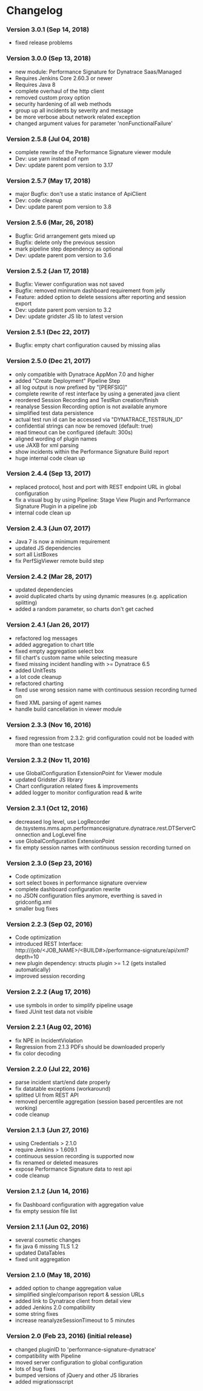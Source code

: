 Changelog
====
### Version 3.0.1 (Sep 14, 2018)
* fixed release problems

### Version 3.0.0 (Sep 13, 2018)
* new module: Performance Signature for Dynatrace Saas/Managed
* Requires Jenkins Core 2.60.3 or newer
* Requires Java 8
* complete overhaul of the http client
* removed custom proxy option
* security hardening of all web methods
* group up all incidents by severity and message
* be more verbose about network related exception
* changed argument values for parameter 'nonFunctionalFailure'

### Version 2.5.8 (Jul 04, 2018)
* complete rewrite of the Performance Signature viewer module
* Dev: use yarn instead of npm
* Dev: update parent pom version to 3.17

### Version 2.5.7 (May 17, 2018)
* major Bugfix: don't use a static instance of ApiClient
* Dev: code cleanup
* Dev: update parent pom version to 3.8

### Version 2.5.6 (Mar, 26, 2018)
* Bugfix: Grid arrangement gets mixed up
* Bugfix: delete only the previous session
* mark pipeline step dependency as optional
* Dev: update parent pom version to 3.6

### Version 2.5.2 (Jan 17, 2018)
* Bugfix: Viewer configuration was not saved
* Bugfix: removed minimum dashboard requirement from jelly
* Feature: added option to delete sessions after reporting and session export
* Dev: update parent pom version to 3.2
* Dev: update gridster JS lib to latest version

### Version 2.5.1 (Dec 22, 2017)
* Bugfix: empty chart configuration caused by missing alias

### Version 2.5.0 (Dec 21, 2017)
* only compatible with Dynatrace AppMon 7.0 and higher
* added "Create Deployment" Pipeline Step
* all log output is now prefixed by "[PERFSIG]"
* complete rewrite of rest interface by using a generated java client 
* reordered Session Recording and TestRun creation/finish
* reanalyse Session Recording option is not available anymore
* simplified test data persistence
* actual test run id can be accessed via "DYNATRACE_TESTRUN_ID"
* confidential strings can now be removed (default: true)
* read timeout can be configured (default: 300s)
* aligned wording of plugin names
* use JAXB for xml parsing
* show incidents within the Performance Signature Build report
* huge internal code clean up

### Version 2.4.4 (Sep 13, 2017)
* replaced protocol, host and port with REST endpoint URL in global configuration
* fix a visual bug by using Pipeline: Stage View Plugin and Performance Signature Plugin in a pipeline job
* internal code clean up

### Version 2.4.3 (Jun 07, 2017)
* Java 7 is now a minimum requirement
* updated JS dependencies
* sort all ListBoxes
* fix PerfSigViewer remote build step

### Version 2.4.2 (Mar 28, 2017)
* updated dependencies
* avoid duplicated charts by using dynamic measures (e.g. application splitting)
* added a random parameter, so charts don't get cached

### Version 2.4.1 (Jan 26, 2017)
* refactored log messages
* added aggregation to chart title
* fixed empty aggregation select box
* fill chart's custom name while selecting measure
* fixed missing incident handling with >= Dynatrace 6.5
* added UnitTests
* a lot code cleanup
* refactored charting
* fixed use wrong session name with continuous session recording turned on
* fixed XML parsing of agent names
* handle build cancellation in viewer module

### Version 2.3.3 (Nov 16, 2016)
* fixed regression from 2.3.2: grid configuration could not be loaded with more than one testcase

### Version 2.3.2 (Nov 11, 2016)
* use GlobalConfiguration ExtensionPoint for Viewer module
* updated Gridster JS library
* Chart configuration related fixes & improvements
* added logger to monitor configuration read & write

### Version 2.3.1 (Oct 12, 2016)
* decreased log level, use LogRecorder de.tsystems.mms.apm.performancesignature.dynatrace.rest.DTServerConnection and LogLevel fine
* use GlobalConfiguration ExtensionPoint
* fix empty session names with continuous session recording turned on

### Version 2.3.0 (Sep 23, 2016)
* Code optimization
* sort select boxes in performance signature overview
* complete dashboard configuration rewrite
* no JSON configuration files anymore, everthing is saved in gridconfig.xml
* smaller bug fixes

### Version 2.2.3 (Sep 02, 2016)
* Code optimization
* introduced REST Interface: http://<JENKINS>/job/<JOB_NAME>/<BUILD#>/performance-signature/api/xml?depth=10
* new plugin dependency: structs plugin >= 1.2 (gets installed automatically)
* improved session recording

### Version 2.2.2 (Aug 17, 2016)
* use symbols in order to simplify pipeline usage
* fixed JUnit test data not visible

### Version 2.2.1 (Aug 02, 2016)
* fix NPE in IncidentViolation
* Regression from 2.1.3 PDFs should be downloaded properly
* fix color decoding

### Version 2.2.0 (Jul 22, 2016)
* parse incident start/end date properly
* fix datatable exceptions (workaround)
* splitted UI from REST API
* removed percentile aggregation (session based percentiles are not working)
* code cleanup

### Version 2.1.3 (Jun 27, 2016)
* using Credentials > 2.1.0
* require Jenkins > 1.609.1
* continuous session recording is supported now
* fix renamed or deleted measures
* expose Performance Signature data to rest api
* code cleanup

### Version 2.1.2 (Jun 14, 2016)
* fix Dashboard configuration with aggregation value
* fix empty session file list

### Version 2.1.1 (Jun 02, 2016)
* several cosmetic changes
* fix java 6 missing TLS 1.2
* updated DataTables
* fixed unit aggregation

### Version 2.1.0 (May 18, 2016)
* added option to change aggregation value
* simplified single/comparison report & session URLs
* added link to Dynatrace client from detail view
* added Jenkins 2.0 compatibility
* some string fixes
* increase reanalyzeSessionTimeout to 5 minutes

### Version 2.0 (Feb 23, 2016) (initial release)
* changed pluginID to 'performance-signature-dynatrace'
* compatibility with Pipeline
* moved server configuration to global configuration
* lots of bug fixes
* bumped versions of jQuery and other JS libraries
* added migrationsscript
